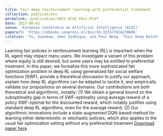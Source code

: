 ```yaml
---
title: Fair deep reinforcement learning with preferential treatment
collection: publications
permalink: /publication/2023-ECAI-FAir-Pref
date: 2023-06-01
venue: 'European Conference on Artificial Intelligence (ECAI)'
paperurl: 'https://ebooks.iospress.nl/doi/10.3233/FAIA230606'
citation: 'Yu, Guanbao, Umer Siddique, and Paul Weng. "Fair Deep Reinforcement Learning with Preferential Treatment." ECAI. 2023.'
---
```


Learning fair policies in reinforcement learning (RL) is important when the RL agent may impact many users. We investigate a variant of this problem where equity is still desired, but some users may be entitled to preferential treatment. In this paper, we formalize this more sophisticated fair optimization problem in deep RL using generalized fair social welfare functions (SWF), provide a theoretical discussion to justify our approach, explain how deep RL algorithms can be adapted to tackle it, and empirically validate our propositions on several domains. Our contributions are both theoretical and algorithmic, notably: (1) We obtain a general bound on the suboptimality gap in terms of SWF-optimality using average reward of a policy SWF-optimal for the discounted reward, which notably justifies using standard deep RL algorithms, even for the average reward; (2) Our algorithmic innovations include a state-augmented DQN-based method for learning either deterministic or stochastic policies, which also applies to the usual fair optimization setting without any preferential treatment
[Download paper here](https://ebooks.iospress.nl/doi/10.3233/FAIA230606)